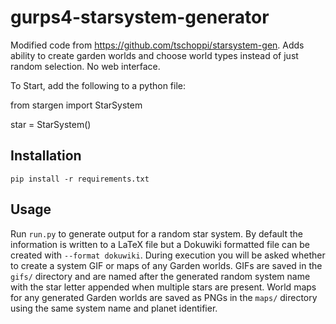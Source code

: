 # gurps4-starsystem-generator

Modified code from https://github.com/tschoppi/starsystem-gen. Adds ability to create garden worlds and choose world types instead of just random selection. No web interface.

To Start, add the following to a python file:

from stargen import StarSystem

star = StarSystem()

## Installation

```
pip install -r requirements.txt
```

## Usage

Run `run.py` to generate output for a random star system. By default the
information is written to a LaTeX file but a Dokuwiki formatted file can be
created with `--format dokuwiki`. During execution you will be asked whether to
create a system GIF or maps of any Garden worlds.
GIFs are saved in the `gifs/` directory and are named after the generated
random system name with the star letter appended when multiple stars are
present. World maps for any generated Garden worlds are saved as PNGs in the
`maps/` directory using the same system name and planet identifier.
